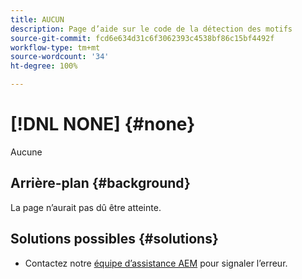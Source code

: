 ```yaml
---
title: AUCUN
description: Page d’aide sur le code de la détection des motifs
source-git-commit: fcd6e634d31c6f3062393c4538bf86c15bf4492f
workflow-type: tm+mt
source-wordcount: '34'
ht-degree: 100%

---
```



# [!DNL NONE] {#none}

Aucune

## Arrière-plan {#background}

La page n’aurait pas dû être atteinte.

## Solutions possibles {#solutions}

* Contactez notre [équipe d’assistance AEM](https://helpx.adobe.com/fr/enterprise/using/support-for-experience-cloud.html) pour signaler l’erreur.

